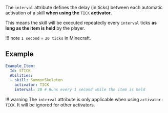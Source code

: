 The `interval` attribute defines the delay (in ticks) between each automatic activation of a skill **when using the** `TICK` **activator**.

This means the skill will be executed repeatedly every `interval` ticks **as long as the item is held** by the player.

!!! note
    `1 second` = `20 ticks` in Minecraft.

## Example

```yaml
Example_Item:
  Id: STICK
  Abilities:
  - skill: SummonSkeleton
    activator: TICK
    interval: 20 # Runs every 1 second while the item is held
```

!!! warning
    The `interval` attribute is only applicable when using `activator: TICK`. It will be ignored for other activators.